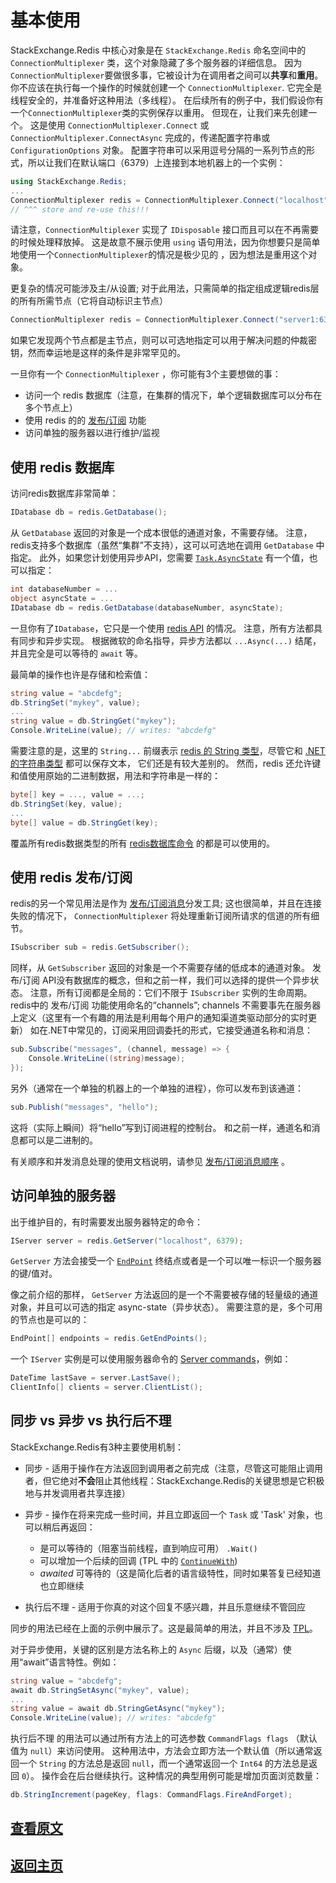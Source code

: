 ﻿基本使用
===

StackExchange.Redis 中核心对象是在 `StackExchange.Redis` 命名空间中的 `ConnectionMultiplexer`  类，这个对象隐藏了多个服务器的详细信息。
因为`ConnectionMultiplexer`要做很多事，它被设计为在调用者之间可以**共享**和**重用**。
你不应该在执行每一个操作的时候就创建一个 `ConnectionMultiplexer`. 它完全是线程安全的，并准备好这种用法（多线程）。
在后续所有的例子中，我们假设你有一个`ConnectionMultiplexer`类的实例保存以重用。 
但现在，让我们来先创建一个。 这是使用 `ConnectionMultiplexer.Connect` 或 `ConnectionMultiplexer.ConnectAsync` 完成的，传递配置字符串或`ConfigurationOptions` 对象。
配置字符串可以采用逗号分隔的一系列节点的形式，所以让我们在默认端口（6379）上连接到本地机器上的一个实例：

``` C#
using StackExchange.Redis;
...
ConnectionMultiplexer redis = ConnectionMultiplexer.Connect("localhost");
// ^^^ store and re-use this!!!
```

请注意，`ConnectionMultiplexer` 实现了 `IDisposable` 接口而且可以在不再需要的时候处理释放掉。
这是故意不展示使用 `using` 语句用法，因为你想要只是简单地使用一个`ConnectionMultiplexer`的情况是极少见的 ，因为想法是重用这个对象。

更复杂的情况可能涉及主/从设置; 对于此用法，只需简单的指定组成逻辑redis层的所有所需节点（它将自动标识主节点）

``` C#
ConnectionMultiplexer redis = ConnectionMultiplexer.Connect("server1:6379,server2:6379");
```

如果它发现两个节点都是主节点，则可以可选地指定可以用于解决问题的仲裁密钥，然而幸运地是这样的条件是非常罕见的。

一旦你有一个  `ConnectionMultiplexer` ，你可能有3个主要想做的事：

- 访问一个 redis 数据库（注意，在集群的情况下，单个逻辑数据库可以分布在多个节点上）
- 使用 redis 的的 [发布/订阅](http://redis.io/topics/pubsub) 功能
- 访问单独的服务器以进行维护/监视

使用 redis 数据库
---

访问redis数据库非常简单：

```C#
IDatabase db = redis.GetDatabase();
```

从 `GetDatabase` 返回的对象是一个成本很低的通道对象，不需要存储。
注意，redis支持多个数据库（虽然“集群”不支持），这可以可选地在调用 `GetDatabase` 中指定。
此外，如果您计划使用异步API，您需要 [`Task.AsyncState`][2] 有一个值，也可以指定：

```C#
int databaseNumber = ...
object asyncState = ...
IDatabase db = redis.GetDatabase(databaseNumber, asyncState);
```

一旦你有了`IDatabase`，它只是一个使用 [redis API](http://redis.io/commands) 的情况。
注意，所有方法都具有同步和异步实现。 
根据微软的命名指导，异步方法都以 `...Async(...)` 结尾，并且完全是可以等待的 `await` 等。

最简单的操作也许是存储和检索值：

```C#
string value = "abcdefg";
db.StringSet("mykey", value);
...
string value = db.StringGet("mykey");
Console.WriteLine(value); // writes: "abcdefg"
```

需要注意的是，这里的 `String...` 前缀表示 [redis 的 String 类型](http://redis.io/topics/data-types)，尽管它和 [.NET 的字符串类型][3] 都可以保存文本， 它们还是有较大差别的。
然而，redis 还允许键和值使用原始的二进制数据，用法和字符串是一样的：

```C#
byte[] key = ..., value = ...;
db.StringSet(key, value);
...
byte[] value = db.StringGet(key);
```

覆盖所有redis数据类型的所有 [redis数据库命令](http://redis.io/commands) 的都是可以使用的。

使用 redis 发布/订阅
----

redis的另一个常见用法是作为 [发布/订阅消息](http://redis.io/topics/pubsub)分发工具;
这也很简单，并且在连接失败的情况下， `ConnectionMultiplexer` 将处理重新订阅所请求的信道的所有细节。

```C#
ISubscriber sub = redis.GetSubscriber();
```

同样，从 `GetSubscriber` 返回的对象是一个不需要存储的低成本的通道对象。
发布/订阅 API没有数据库的概念，但和之前一样，我们可以选择的提供一个异步状态。
注意，所有订阅都是全局的：它们不限于 `ISubscriber` 实例的生命周期。
redis中的 发布/订阅 功能使用命名的“channels”; channels 不需要事先在服务器上定义（这里有一个有趣的用法是利用每个用户的通知渠道类驱动部分的实时更新）
如在.NET中常见的，订阅采用回调委托的形式，它接受通道名称和消息：

```C#
sub.Subscribe("messages", (channel, message) => {
    Console.WriteLine((string)message);
});
```

另外（通常在一个单独的机器上的一个单独的进程），你可以发布到该通道：

```C#
sub.Publish("messages", "hello");
```

这将（实际上瞬间）将“hello”写到订阅进程的控制台。 和之前一样，通道名和消息都可以是二进制的。

有关顺序和并发消息处理的使用文档说明，请参见 [发布/订阅消息顺序](./PubSubOrder.md) 。

访问单独的服务器
---

出于维护目的，有时需要发出服务器特定的命令：

```C#
IServer server = redis.GetServer("localhost", 6379);
```

`GetServer` 方法会接受一个 [`EndPoint`](http://msdn.microsoft.com/en-us/library/system.net.endpoint(v=vs.110).aspx) 终结点或者是一个可以唯一标识一个服务器的键/值对。

像之前介绍的那样， `GetServer` 方法返回的是一个不需要被存储的轻量级的通道对象，并且可以可选的指定 async-state（异步状态）。
需要注意的是，多个可用的节点也是可以的：

```C#
EndPoint[] endpoints = redis.GetEndPoints();
```

一个 `IServer` 实例是可以使用服务器命令的 [Server commands](http://redis.io/commands#server)，例如：

```C#
DateTime lastSave = server.LastSave();
ClientInfo[] clients = server.ClientList();
```

同步 vs 异步 vs 执行后不理
---

StackExchange.Redis有3种主要使用机制：

- 同步 - 适用于操作在方法返回到调用者之前完成（注意，尽管这可能阻止调用者，但它绝对**不会**阻止其他线程：StackExchange.Redis的关键思想是它积极地与并发调用者共享连接）

- 异步 - 操作在将来完成一些时间，并且立即返回一个 `Task` 或 'Task<T>' 对象，也可以稍后再返回：
  - 是可以等待的（阻塞当前线程，直到响应可用） `.Wait()`
  - 可以增加一个后续的回调 (TPL 中的 [`ContinueWith`](http://msdn.microsoft.com/en-us/library/system.threading.tasks.task.continuewith(v=vs.110).aspx))
  - *awaited* 可等待的（这是简化后者的语言级特性，同时如果答复已经知道也立即继续

- 执行后不理 - 适用于你真的对这个回复不感兴趣，并且乐意继续不管回应

同步的用法已经在上面的示例中展示了。这是最简单的用法，并且不涉及 [TPL][1]。

对于异步使用，关键的区别是方法名称上的 `Async` 后缀，以及（通常）使用“await”语言特性。例如：

```C#
string value = "abcdefg";
await db.StringSetAsync("mykey", value);
...
string value = await db.StringGetAsync("mykey");
Console.WriteLine(value); // writes: "abcdefg"
```

执行后不理 的用法可以通过所有方法上的可选参数 `CommandFlags flags` （默认值为 `null`）来访问使用。
这种用法中，方法会立即方法一个默认值（所以通常返回一个 `String` 的方法总是返回 `null`，而一个通常返回一个 `Int64` 的方法总是返回 `0`）。
操作会在后台继续执行。这种情况的典型用例可能是增加页面浏览数量：

```C#
db.StringIncrement(pageKey, flags: CommandFlags.FireAndForget);
```

[查看原文](https://github.com/StackExchange/StackExchange.Redis/blob/master/docs/Basics.md)
---

[返回主页](./README.md)
---

[1]: http://msdn.microsoft.com/en-us/library/dd460717%28v=vs.110%29.aspx
[2]: http://msdn.microsoft.com/en-us/library/system.threading.tasks.task.asyncstate(v=vs.110).aspx
[3]: http://msdn.microsoft.com/en-us/library/system.string(v=vs.110).aspx
